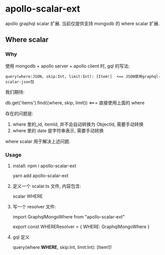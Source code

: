 # apollo-scalar-ext

apollo graphql scalar 扩展.
当前仅提供支持 mongodb 的 where scalar 扩展.

## Where scalar

### Why

使用 mongodb + apollo server + apollo client 时, gql 的写法:

    query(where:JSON, skip:Int, limit:Int): [Item!]  <== JSON使用graphql-scalar-json包

我们期待:

db.get('items').find({where, skip, limit}) <=== 直接使用上面的 where

存在的问题是:

1. where 里的\_id, itemId, 并不会自动转换为 ObjectId, 需要手动转换
2. where 里的 date 是字符串表示, 需要手动转换

where scalar 用于解决上述问题.

### Usage

1. install:
   npm i apollo-scalar-ext

   yarn add apollo-scalar-ext

2. 定义一个 scalar.ts 文件, 内容包含:

   scalar WHERE

3. 写一个 resolver 文件:

   import GraphqlMongoWhere from "apollo-scalar-ext"

   export const WHEREResolver = {
   WHERE: GraphqlMongoWhere
   }

4. gql 定义

   query(where:**WHERE**, skip:Int, limit:Int): [Item!]!
